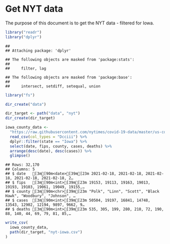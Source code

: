 Get NYT data
================

The purpose of this document is to get the NYT data - filtered for Iowa.

``` r
library("readr")
library("dplyr")
```

    ## 
    ## Attaching package: 'dplyr'

    ## The following objects are masked from 'package:stats':
    ## 
    ##     filter, lag

    ## The following objects are masked from 'package:base':
    ## 
    ##     intersect, setdiff, setequal, union

``` r
library("fs")
```

``` r
dir_create("data")

dir_target <- path("data", "nyt")
dir_create(dir_target)
```

``` r
iowa_county_data <- 
  "https://raw.githubusercontent.com/nytimes/covid-19-data/master/us-counties.csv" %>%
  read_csv(col_types = "Dcciii") %>%
  dplyr::filter(state == "Iowa") %>%
  select(date, fips, county, cases, deaths) %>%
  arrange(desc(date), desc(cases)) %>%
  glimpse()
```

    ## Rows: 32,170
    ## Columns: 5
    ## $ date   [3m[90m<date>[39m[23m 2021-02-18, 2021-02-18, 2021-02-18, 2021-02-18, 2021-02-18, 2…
    ## $ fips   [3m[90m<int>[39m[23m 19153, 19113, 19163, 19013, 19193, 19103, 19061, 19049, 19155,…
    ## $ county [3m[90m<chr>[39m[23m "Polk", "Linn", "Scott", "Black Hawk", "Woodbury", "Johnson", …
    ## $ cases  [3m[90m<int>[39m[23m 50504, 19197, 16841, 14748, 13543, 12902, 12194, 9897, 9662, 9…
    ## $ deaths [3m[90m<int>[39m[23m 535, 305, 199, 280, 210, 72, 190, 88, 140, 44, 69, 79, 81, 85,…

``` r
write_csv(
  iowa_county_data,
  path(dir_target, "nyt-iowa.csv")
)
```
